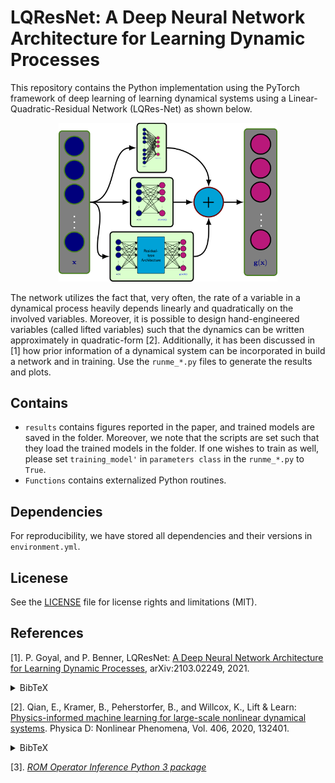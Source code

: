 # LQResNet: A Deep Neural Network Architecture for Learning Dynamic Processes

This repository contains the Python implementation using the PyTorch framework of deep learning of learning dynamical systems using a Linear-Quadratic-Residual Network (LQRes-Net) as shown below. 

<p align="center">
<img src="Results/Propose_Architecture.png"
     alt="LQResNet"
     width="350"/>
</p>
     
     
The network utilizes the fact that, very often, the rate of a variable in a dynamical process heavily depends linearly and quadratically on the involved variables. Moreover, it is possible to design hand-engineered variables (called lifted variables) such that the dynamics can be written approximately in quadratic-form [2]. Additionally, it has been discussed in [1] how prior information of a dynamical system can be incorporated in build a network and in training.  Use the `runme_*.py` files to generate the results and plots.

## Contains
* `results` contains figures reported in the paper, and trained models are saved in the folder. Moreover, we note that the scripts are set such that they load the trained models in the folder. If one wishes to train as well, please set `training_model'` in `parameters class` in the `runme_*.py` to `True`.
* `Functions` contains externalized Python routines.

## Dependencies
For reproducibility, we have stored all dependencies and their versions in `environment.yml`.

## Licenese
See the [LICENSE](LICENSE) file for license rights and limitations (MIT).



## References
[1]. P. Goyal, and P. Benner, LQResNet: [A Deep Neural Network Architecture for Learning Dynamic Processes](https://arxiv.org/abs/2103.02249), arXiv:2103.02249, 2021.
<details><summary>BibTeX</summary><pre>
@TechReport{morGoyB21a,
author =       {Goyal, P. and Benner, P.},
title =        {{LQResNet}: A Deep Neural Network Architecture for Learning Dynamic Processes},
institution =  {arXiv},
year =         2021,
type =         {e-print},
number =       {2103.02249},
url =          {https://arxiv.org/abs/2103.02249},
note =         {cs.LG}
}</pre></details>

[2]. Qian, E., Kramer, B., Peherstorfer, B., and Willcox, K., Lift & Learn: [Physics-informed machine learning for large-scale nonlinear dynamical systems](https://www.sciencedirect.com/science/article/abs/pii/S0167278919307651?via%3Dihub). Physica D: Nonlinear Phenomena, Vol. 406, 2020, 132401.
<details><summary>BibTeX</summary><pre>
@article{QKPW2020LiftAndLearn,
title   = {Lift \& Learn: Physics-informed machine learning for large-scale nonlinear dynamical systems.},
author  = {Qian, E. and Kramer, B. and Peherstorfer, B. and Willcox, K.},
journal = {Physica {D}: {N}onlinear {P}henomena},
volume  = {406},
pages   = {132401},
url     = {https://doi.org/10.1016/j.physd.2020.132401},
year    = {2020}
}
</pre></details>



[3]. [*ROM Operator Inference Python 3 package*](https://github.com/Willcox-Research-Group/rom-operator-inference-Python3)

